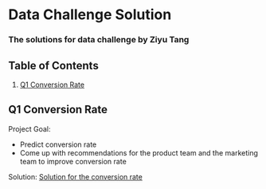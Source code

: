 # Data Challenge Solution
### The solutions for data challenge by Ziyu Tang 

## Table of Contents

1. [Q1 Conversion Rate](#conversion_rate)

## <a name="conversion_rate"></a>Q1 Conversion Rate
Project Goal:
- Predict conversion rate
- Come up with recommendations for the product team and the marketing team to improve conversion rate

Solution:
[Solution for the conversion rate](https://github.com/ZiyuTang/Data_Challenge_Solution/tree/main/Conversion%20Rate "Conversion Rate Solution")


